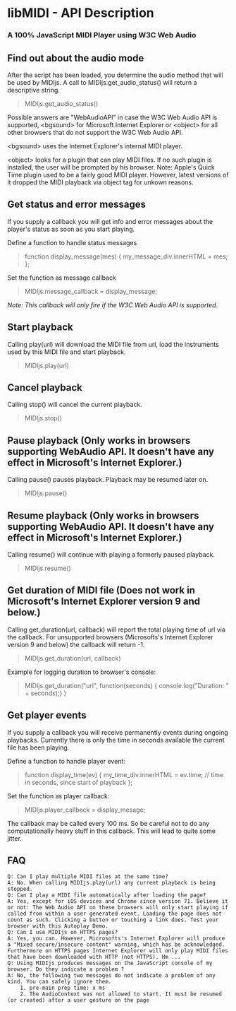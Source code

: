 # libMIDI - API Description
### A 100% JavaScript MIDI Player using W3C Web Audio









## Find out about the audio mode

After the script has been loaded, you determine the audio method that will be used by MIDIjs. A call to MIDIjs.get_audio_status() will return a descriptive string. 

> MIDIjs.get_audio_status()

Possible answers are "WebAudioAPI" in case the W3C Web Audio API is supported, \<bgsound\> for Microsoft Internet Explorer or \<object\> for all other browsers that do not support the W3C Web Audio API. 

\<bgsound\> uses the Internet Explorer's internal MIDI player. 

\<object\> looks for a plugin that can play MIDI files. If no such plugin is installed, the user will be prompted by his browser. Note: Apple's Quick Time plugin used to be a fairly good MIDI player. However, latest versions of it dropped the MIDI playback via object tag for unkown reasons.



## Get status and error messages

If you supply a callback you will get info and error messages about the player's status as soon as you start playing.

Define a function to handle status messages

> function display_message(mes) {
>      my_message_div.innerHTML = mes;
> };

Set the function as message callback

> MIDIjs.message_callback = display_message;

*Note: This callback will only fire if the W3C Web Audio API is supported.*



## Start playback

Calling play(url) will download the MIDI file from url, load the instruments used by this MIDI file and start playback. 

>  MIDIjs.play(url)



## Cancel playback

Calling stop() will cancel the current playback.

>  MIDIjs.stop()



## Pause playback (Only works in browsers supporting WebAudio API. It doesn't have any effect in Microsoft's Internet Explorer.)

Calling pause() pauses playback. Playback may be resumed later on.

>  MIDIjs.pause()



## Resume playback (Only works in browsers supporting WebAudio API. It doesn't have any effect in Microsoft's Internet Explorer.)

Calling resume() will continue with playing a formerly paused playback.

>  MIDIjs.resume()



## Get duration of MIDI file (Does not work in Microsoft's Internet Explorer version 9 and below.)

Calling get_duration(url, callback) will report the total playing time of url via the callback. For unsupported browsers (Microsofts's Internet Explorer version 9 and below) the callback will return -1.

> MIDIjs.get_duration(url, callback)

Example for logging duration to browser's console:

> MIDIjs.get_duration("url", function(seconds) { console.log("Duration: " + seconds);} )



## Get player events

If you supply a callback you will receive permanently events during ongoing playbacks. Currently there is only the time in seconds available the current file has been playing.

Define a function to handle player event:

> function display_time(ev) {
>      my_time_div.innerHTML = ev.time; // time in seconds, since start of playback
> };

Set the function as player callback:

> MIDIjs.player_callback = display_mesage;

The callback may be called every 100 ms. So be careful not to do any computationally heavy stuff in this callback. This will lead to quite some jitter.



## FAQ

    Q: Can I play multiple MIDI files at the same time?
    A: No. When calling MIDIjs.play(url) any current playback is being stopped.
    Q: Can I play a MIDI file automatically after loading the page?
    A: Yes, except for iOS devices and Chrome since version 71. Believe it or not: The Web Audio API on these browsers will only start playing if called from within a user generated event. Loading the page does not count as such. Clicking a button or touching a link does. Test your browser with this Autoplay Demo.
    Q: Can I use MIDIjs on HTTPS pages?
    A: Yes, you can. However, Microsofts's Internet Explorer will produce a "Mixed secure/insecure content" warning, which has be acknowledged. Furthermore on HTTPS pages Internet Explorer will only play MIDI files that have been downloaded with HTTP (not HTTPS). Hm ...
    Q: Using MIDIjs produces messages on the JavaScript console of my browser. Do they indicate a problem ?
    A: No, the following two messages do not indicate a problem of any kind. You can safely ignore them.
        1. pre-main prep time: x ms
        2. The AudioContext was not allowed to start. It must be resumed (or created) after a user gesture on the page

